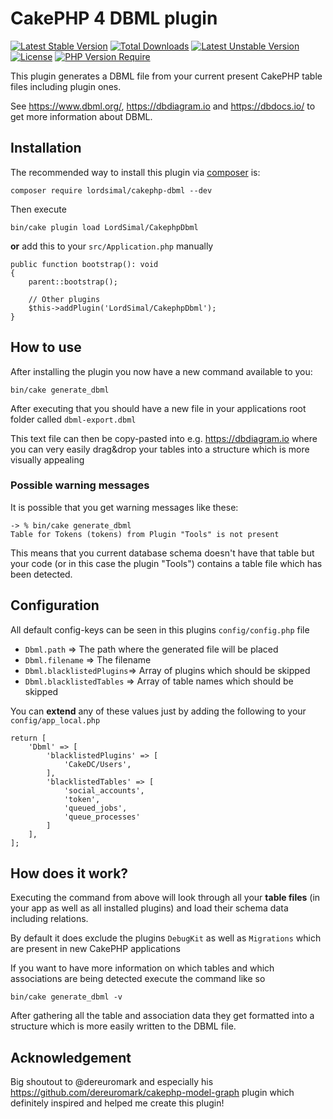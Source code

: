 
# CakePHP 4 DBML plugin

[![Latest Stable Version](https://poser.pugx.org/lordsimal/cakephp-dbml/v)](https://packagist.org/packages/lordsimal/cakephp-dbml) [![Total Downloads](https://poser.pugx.org/lordsimal/cakephp-dbml/downloads)](https://packagist.org/packages/lordsimal/cakephp-dbml) [![Latest Unstable Version](https://poser.pugx.org/lordsimal/cakephp-dbml/v/unstable)](https://packagist.org/packages/lordsimal/cakephp-dbml) [![License](https://poser.pugx.org/lordsimal/cakephp-dbml/license)](https://packagist.org/packages/lordsimal/cakephp-dbml) [![PHP Version Require](https://poser.pugx.org/lordsimal/cakephp-dbml/require/php)](https://packagist.org/packages/lordsimal/cakephp-dbml)

This plugin generates a DBML file from your current present CakePHP table files including plugin ones.

See https://www.dbml.org/, https://dbdiagram.io and https://dbdocs.io/ to get more information about DBML.


## Installation

The recommended way to install this plugin via [composer](https://getcomposer.org) is:

```
composer require lordsimal/cakephp-dbml --dev
```

Then execute

```
bin/cake plugin load LordSimal/CakephpDbml
```

**or** add this to your `src/Application.php` manually

```
public function bootstrap(): void
{
    parent::bootstrap();
    
    // Other plugins
    $this->addPlugin('LordSimal/CakephpDbml');
}
```


## How to use

After installing the plugin you now have a new command available to you:

```
bin/cake generate_dbml 
```

After executing that you should have a new file in your applications root folder called `dbml-export.dbml`

This text file can then be copy-pasted into e.g. https://dbdiagram.io where you can very easily drag&drop your tables into a structure which is more visually appealing

### Possible warning messages

It is possible that you get warning messages like these:

```
-> % bin/cake generate_dbml   
Table for Tokens (tokens) from Plugin "Tools" is not present
```

This means that you current database schema doesn't have that table but your code (or in this case the plugin "Tools") contains a table file which has been detected.


## Configuration

All default config-keys can be seen in this plugins `config/config.php` file

* `Dbml.path` => The path where the generated file will be placed
* `Dbml.filename` => The filename
* `Dbml.blacklistedPlugins`=> Array of plugins which should be skipped
* `Dbml.blacklistedTables` => Array of table names which should be skipped

You can **extend** any of these values just by adding the following to your `config/app_local.php`

```
return [
    'Dbml' => [
        'blacklistedPlugins' => [
            'CakeDC/Users',
        ],
        'blacklistedTables' => [
            'social_accounts',
            'token',
            'queued_jobs',
            'queue_processes'
        ]
    ],
];
```


## How does it work?

Executing the command from above will look through all your **table files** (in your app as well as all installed plugins) and load their schema data including relations.

By default it does exclude the plugins `DebugKit` as well as `Migrations` which are present in new CakePHP applications

If you want to have more information on which tables and which associations are being detected execute the command like so

```
bin/cake generate_dbml -v
```

After gathering all the table and association data they get formatted into a structure which is more easily written to the DBML file.


## Acknowledgement

Big shoutout to @dereuromark and especially his https://github.com/dereuromark/cakephp-model-graph plugin which definitely inspired and helped me create this plugin!